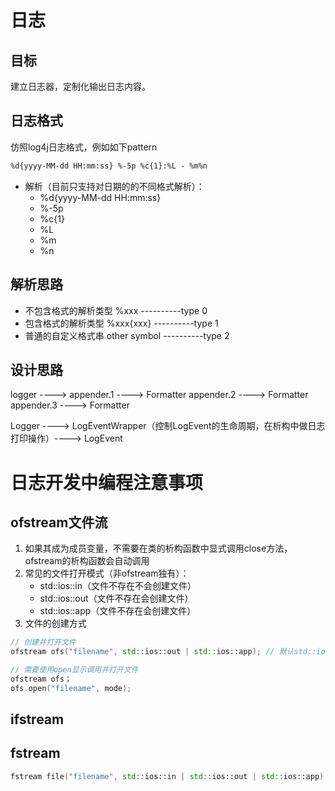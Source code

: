 # 日志

## 目标
建立日志器，定制化输出日志内容。

## 日志格式
仿照log4j日志格式，例如如下pattern
```xml
%d{yyyy-MM-dd HH:mm:ss} %-5p %c{1}:%L - %m%n
```
- 解析（目前只支持对日期的的不同格式解析）：
    - %d{yyyy-MM-dd HH:mm:ss}
    - %-5p
    - %c{1}
    - %L
    - %m
    - %n
## 解析思路
- 不包含格式的解析类型  %xxx          ----------type 0
- 包含格式的解析类型    %xxx{xxx}     ----------type 1
- 普通的自定义格式串    other symbol  ----------type 2

## 设计思路
logger ---->  appender.1 ----> Formatter
              appender.2 ----> Formatter
              appender.3 ----> Formatter

Logger ----> LogEventWrapper（控制LogEvent的生命周期，在析构中做日志打印操作）----> LogEvent 

# 日志开发中编程注意事项
## ofstream文件流
1. 如果其成为成员变量，不需要在类的析构函数中显式调用close方法，ofstream的析构函数会自动调用
2. 常见的文件打开模式（非ofstream独有）：
    - std::ios::in（文件不存在不会创建文件）
    - std::ios::out（文件不存在会创建文件）
    - std::ios::app（文件不存在会创建文件）
3. 文件的创建方式
```c++
// 创建并打开文件
ofstream ofs("filename", std::ios::out | std::ios::app); // 默认std::ios::out模式

// 需要使用open显示调用并打开文件
ofstream ofs；
ofs.open("filename", mode);
```
## ifstream
## fstream
```c++
fstream file("filename", std::ios::in | std::ios::out | std::ios::app);
```